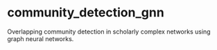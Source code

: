 # community_detection_gnn
Overlapping community detection in scholarly complex networks using graph neural networks.
